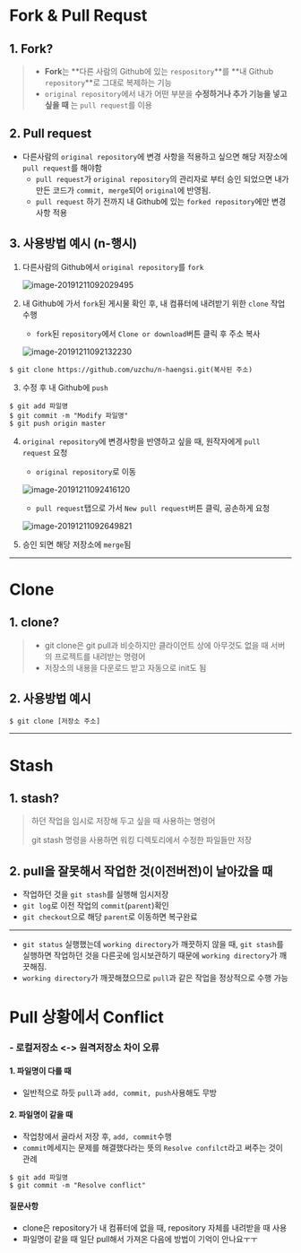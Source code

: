 # Fork & Pull Requst

## 1. Fork?

> - **Fork**는 **다른 사람의 Github에 있는  `respository`**를 **내 Github `repository`**로 그대로 복제하는 기능
> - `original repository`에서 내가 어떤 부분을 **수정하거나 추가 기능을 넣고 싶을 때** 는 `pull request`를 이용 

## 2. Pull request

- 다른사람의 `original repository`에 변경 사항을 적용하고 싶으면 해당 저장소에 `pull request`를 해야함
  - `pull request`가 `original repository`의 관리자로 부터 승인 되었으면 내가 만든 코드가 `commit, merge`되어 `original`에 반영됨.
  - `pull request` 하기 전까지 내 Github에 있는 `forked repository`에만 변경사항 적용



## 3. 사용방법 예시 (n-행시)

1. 다른사람의 Github에서 `original repository`를 `fork`

   ![image-20191211092029495](C:\Users\student\AppData\Roaming\Typora\typora-user-images\image-20191211092029495.png)

2. 내 Github에 가서 `fork`된 게시물 확인 후, 내 컴퓨터에 내려받기 위한  `clone` 작업수행

   - `fork`된 `repository`에서 `Clone or download`버튼 클릭 후 주소 복사

   ![image-20191211092132230](C:\Users\student\AppData\Roaming\Typora\typora-user-images\image-20191211092132230.png)

```shell
$ git clone https://github.com/uzchu/n-haengsi.git(복사된 주소)
```

3. 수정 후 내 Github에 `push`

```shell
$ git add 파일명
$ git commit -m "Modify 파일명"
$ git push origin master
```

4. `original repository`에 변경사항을 반영하고 싶을 때, 원작자에게 `pull request` 요청
   
   -  `original repository`로 이동 
   
   ![image-20191211092416120](C:\Users\student\AppData\Roaming\Typora\typora-user-images\image-20191211092416120.png)
   
   - `pull request`탭으로 가서 `New pull request`버튼 클릭, 공손하게 요청
   
   ![image-20191211092649821](C:\Users\student\AppData\Roaming\Typora\typora-user-images\image-20191211092649821.png)
   
5. 승인 되면 해당 저장소에 `merge`됨



---

# Clone

## 1. clone?

> - git clone은 git pull과 비슷하지만 클라이언트 상에 아무것도 없을 때 서버의 프로젝트를 내려받는 명령어
> - 저장소의 내용을 다운로드 받고 자동으로 init도 됨



## 2. 사용방법 예시

```shell
$ git clone [저장소 주소]
```



---

# Stash

## 1. stash?

> 하던 작업을 임시로 저장해 두고 싶을 때 사용하는 명령어
>
> git stash 명령을 사용하면 워킹 디렉토리에서 수정한 파일들만 저장



## 2. pull을 잘못해서 작업한 것(이전버전)이 날아갔을 때

- 작업하던 것을 `git stash`를 실행해 임시저장
- `git log`로 이전 작업의 `commit`(`parent`)확인
- `git checkout`으로 해당 `parent`로 이동하면 복구완료

---

- `git status` 실행했는데 `working directory`가 깨끗하지 않을 때, `git stash`를 실행하면 작업하던 것을 다른곳에 임시보관하기 때문에 `working directory`가 깨끗해짐.
- `working directory`가 깨끗해졌으므로 `pull`과 같은 작업을 정상적으로 수행 가능



# Pull 상황에서 Conflict

### - 로컬저장소 <-> 원격저장소 차이 오류

#### 1.  파일명이 다를 때

- 일반적으로 하듯 `pull`과 `add, commit, push`사용해도 무방

#### 2. 파일명이 같을 때

- 작업창에서 골라서 저장 후, `add, commit`수행
- `commit`메세지는 문제를 해결했다라는 뜻의 `Resolve confilct`라고 써주는 것이 관례

```
$ git add 파일명
$ git commit -m "Resolve conflict"
```



#### 질문사항

- clone은 repository가 내 컴퓨터에 없을 때, repository 자체를 내려받을 때 사용
- 파일명이 같을 때 일단 pull해서 가져온 다음에 방법이 기억이 안나요ㅜㅜ